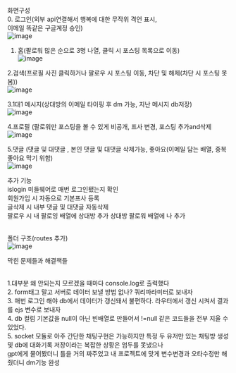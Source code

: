 화면구성<br>
0. 로그인(외부 api연결해서 행복에 대한 무작위 격언 표시,<br>
          이메일 똑같은 구글계정 승인)<br>
 ![image](https://github.com/ljw20215223/instagram-nodejs/assets/118512075/e88f2c61-c0c3-4685-b537-ac44c158a75b)
         
1. 홈(팔로워 많은 순으로 3명 나열, 클릭 시 포스팅 목록으로 이동)<br>
![image](https://github.com/ljw20215223/instagram-nodejs/assets/118512075/9f0ad567-fdb1-434c-9691-0642c4ab19f8)

2.검색(프로필 사진 클릭하거나 팔로우 시 포스팅 이동, 차단 및 해제(차단 시 포스팅 못봄))<br>
![image](https://github.com/ljw20215223/instagram-nodejs/assets/118512075/cae24b0d-0065-4fc4-abf5-6dd02f2717d3)

3.1대1 메시지(상대방의 이메일 타이핑 후 dm 가능, 지난 메시지 db저장)<br>
![image](https://github.com/ljw20215223/instagram-nodejs/assets/118512075/c59f212f-8a44-4ae7-be87-a9f5f620c638)

4.프로필 (팔로워만 포스팅을 볼 수 있게 비공개, 프사 변경, 포스팅 추가and삭제<br>
![image](https://github.com/ljw20215223/instagram-nodejs/assets/118512075/101a003d-e21c-4a70-bfd2-fbe195adaa1e)

5.댓글 (댓글 및 대댓글 , 본인 댓글 및 대댓글 삭제가능, 좋아요(이메일 담는 배열, 중복 좋아요 막기 위함)<br>
![image](https://github.com/ljw20215223/instagram-nodejs/assets/118512075/fb426f95-489b-4d94-acdc-5ae336c0c703)

추가 기능<br>
islogin 미들웨어로 매번 로그인됐는지 확인<br>
회원가입 시 자동으로 기본프사 등록<br>
글삭제 시 내부 댓글 및 대댓글 자동삭제<br>
팔로우 시 내 팔로잉 배열에 상대방 추가 상대방 팔로워 배열에 나 추가<br><br>

폴더 구조(routes 추가)<br>
![image](https://github.com/ljw20215223/instagram-nodejs/assets/118512075/97b01639-ddd0-47dd-b3a7-71e9d49e0073)



막힌 문제들과 해결책들 <br><br>

1.대부분 왜 안되는지 모르겠을 때마다 console.log로 출력했다<br>
2. form태그 말고 서버로 데이터 보낼 방법 없나? 쿼리파라미터로 보내자<br>
3. 매번 로그인 해야 db에서 데이터가 갱신돼서 불편하다. 라우터에서 갱신 시켜서 결과를 ejs 변수로 보내자<br>
4. db 컬럼 기본값을 null이 아닌 빈배열로 만들어서 !=null 같은 코드들을 전부 지울 수 있었다.<br>
5. socket 모듈로 아주 간단한 채팅구현은 가능하지만 특정 두 유저만 있는 채팅방 생성 및 db에 대화기록 저장이라는 복잡한 상황은 엄두를 못냈으나 <br>
gpt에게 물어봤더니 틀을 거의 짜주었고 내 프로젝트에 맞게 변수변경과 오타수정만 해줬더니 dm기능 완성<br>
